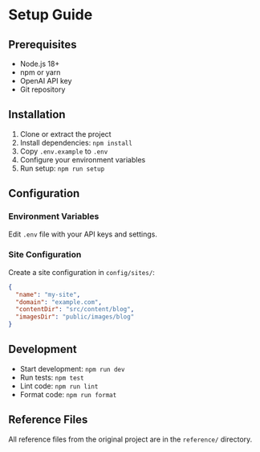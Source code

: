# Setup Guide

## Prerequisites

- Node.js 18+ 
- npm or yarn
- OpenAI API key
- Git repository

## Installation

1. Clone or extract the project
2. Install dependencies: `npm install`
3. Copy `.env.example` to `.env`
4. Configure your environment variables
5. Run setup: `npm run setup`

## Configuration

### Environment Variables

Edit `.env` file with your API keys and settings.

### Site Configuration

Create a site configuration in `config/sites/`:

```json
{
  "name": "my-site",
  "domain": "example.com",
  "contentDir": "src/content/blog",
  "imagesDir": "public/images/blog"
}
```

## Development

- Start development: `npm run dev`
- Run tests: `npm test`
- Lint code: `npm run lint`
- Format code: `npm run format`

## Reference Files

All reference files from the original project are in the `reference/` directory.
